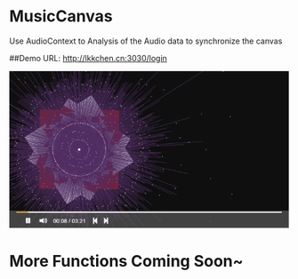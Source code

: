 # MusicCanvas

Use AudioContext to Analysis of the Audio data to synchronize the canvas

##Demo URL: http://lkkchen.cn:3030/login

![Image text](https://github.com/Studying-Man/MusicCanvas/blob/master/demo.png?raw=true)
# More Functions Coming Soon~
